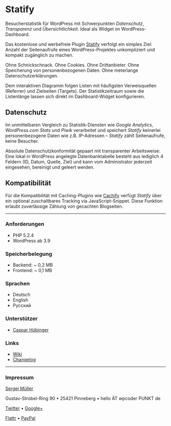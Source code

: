 # Statify

Besucherstatistik für WordPress mit Schwerpunkten _Datenschutz_, _Transparenz_ und _Übersichtlichkeit_. Ideal als Widget im WordPress-Dashboard.

Das kostenlose und werbefreie Plugin [Statify](http://statify.de) verfolgt ein simples Ziel: Anzahl der Seitenaufrufe eines WordPress-Projektes unkompliziert und kompakt zugänglich zu machen.

Ohne Schnickschnack. Ohne Cookies. Ohne Drittanbieter. Ohne Speicherung von personenbezogenen Daten. Ohne meterlange Datenschutzerklärungen.

Dem interaktiven Diagramm folgen Listen mit häufigsten Verweisquellen (Referrer) und Zielseiten (Targets). Der Statistikzeitraum sowie die Listenlänge lassen sich direkt im Dashboard-Widget konfigurieren.


## Datenschutz

Im unmittelbaren Vergleich zu Statistik-Diensten wie *Google Analytics*, *WordPress.com Stats* und *Piwik* verarbeitet und speichert *Statify* keinerlei personenbezogene Daten wie z.B. IP-Adressen – *Statify* zählt Seitenaufrufe, keine Besucher.

Absolute Datenschutzkonformität gepaart mit transparenter Arbeitsweise: Eine lokal in WordPress angelegte Datenbanktabelle besteht aus lediglich 4 Feldern (ID, Datum, Quelle, Ziel) und kann vom Administrator jederzeit eingesehen, bereinigt und geleert werden.


## Kompatibilität

Für die Kompatibilität mit Caching-Plugins wie [Cachify](http://cachify.de) verfügt *Statify* über ein optional zuschaltbares Tracking via JavaScript-Snippet. Diese Funktion erlaubt zuverlässige Zählung von gecachten Blogseiten.

___


### Anforderungen

* PHP 5.2.4
* WordPress ab 3.9


### Speicherbelegung

* Backend: ~ 0,2 MB
* Frontend: ~ 0,1 MB


### Sprachen
* Deutsch
* English
* Русский


### Unterstützer

* [Caspar Hübinger](http://glueckpress.com)


### Links

* [Wiki](https://github.com/sergejmueller/statify/wiki)
* [Changelog](https://github.com/sergejmueller/statify/blob/master/CHANGELOG.md)


---


### Impressum

[Sergej Müller](http://wpcoder.de)

Gustav-Strobel-Ring 90 • 25421 Pinneberg • hello ÄT wpcoder PUNKT de

[Twitter](https://twitter.com/wpSEO) • [Google+](https://plus.google.com/110569673423509816572)

[Flattr](https://flattr.com/thing/148966/) • [PayPal](https://www.paypal.com/cgi-bin/webscr?cmd=_s-xclick&hosted_button_id=ZAQUT9RLPW8QN)